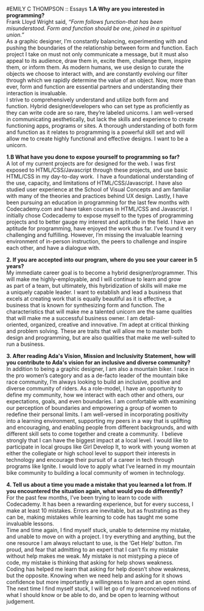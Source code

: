 #EMILY C THOMPSON :: Essays
**1.A Why are you interested in programming?**  
Frank Lloyd Wright said, _“Form follows function-that has been misunderstood. Form and function should be one, joined in a spiritual union.”_  
As a graphic designer, I’m constantly balancing, experimenting with and pushing the boundaries of the relationship between form and function. Each project I take on must not only communicate a message, but it must also appeal to its audience, draw them in, excite them, challenge them, inspire them, or inform them. As modern humans, we use design to curate the objects we choose to interact with, and are constantly evolving our filter through which we rapidly determine the value of an object. Now, more than ever, form and function are essential partners and understanding their interaction is invaluable.  
I strive to comprehensively understand and utilize both form and function. Hybrid designer/developers who can set type as proficiently as they can write code are so rare, they’re labeled unicorns. I am well-versed in communicating aesthetically, but lack the skills and experience to create functioning apps, programs or sites. A thorough understanding of both form and function as it relates to programming is a powerful skill set and will allow me to create highly functional and effective designs. I want to be a unicorn.  

**1.B What have you done to expose yourself to programming so far?**  
A lot of my current projects are for designed for the web. I was first exposed to HTML/CSS/Javascript through these projects, and use basic HTML/CSS in my day-to-day work.  I have a foundational understanding of the use, capacity, and limitations of HTML/CSS/Javascript. I have also studied user experience at the School of Visual Concepts and am familiar with many of the theories and practices behind UX design. Lastly, I have been pursuing an education in programming for the last few months with Codecademy.com and have taken courses in HTML/CSS and Javascript. I initially chose Codecademy to expose myself to the types of programming projects and to better gauge my interest and aptitude in the field. I have an aptitude for programming, have enjoyed the work thus far. I’ve found it very challenging and fulfilling. However, I’m missing the invaluable learning environment of in-person instruction, the peers to challenge and inspire each other, and have a dialogue with.

**2. If you are accepted into our program, where do you see your career in 5 years?**  
My immediate career goal is to become a hybrid designer/programmer. This will make me highly-employable, and I will continue to learn and grow as part of a team, but ultimately, this hybridization of skills will make me a uniquely capable leader. I want to establish and lead a business that excels at creating work that is equally beautiful as it is effective, a business that is known for synthesizing form and function. The characteristics that will make me a talented unicorn are the same qualities that will make me a successful business owner. I am detail-oriented, organized, creative and innovative. I’m adept at critical thinking and problem solving. These are traits that will allow me to master both design and programming, but are also qualities that make me well-suited to run a business. 

**3. After reading Ada's Vision, Mission and Inclusivity Statement, how will you contribute to Ada's vision for an inclusive and diverse community?**  
In addition to being a graphic designer, I am also a mountain biker. I race in the pro women’s category and as a de-facto leader of the mountain bike race community, I’m always looking to build an inclusive, positive and diverse community of riders. As a role-model, I have an opportunity to define my community, how we interact with each other and others, our expectations, goals, and even boundaries. I am comfortable with examining our perception of boundaries and empowering a group of women to redefine their personal limits. I am well-versed in incorporating positivity into a learning environment, supporting my peers in a way that is uplifting and encouraging, and enabling people from different backgrounds, and with different skill sets to come together and create a community. 
I believe strongly that I can have the biggest impact at a local level. I would like to participate in local groups like Girl Develop It, to work with young women at either the collegiate or high school level to support their interests in technology and encourage their pursuit of a career in tech through programs like Ignite. I would love to apply what I’ve learned in my mountain bike community to building a local community of women in technology.

**4. Tell us about a time you made a mistake that you learned a lot from. If you encountered the situation again, what would you do differently?**  
For the past few months, I’ve been trying to learn to code with Codecademy. It has been a rewarding experience, but for every success, I make at least 10 mistakes. Errors are inevitable, but as frustrating as they can be, making mistakes while learning to code has taught me some invaluable lessons.  
Time and time again, I find myself stuck, unable to determine my mistake, and unable to move on with a project. I try everything and anything, but the one resource I am always reluctant to use, is the ‘Get Help’ button. I’m proud, and fear that admitting to an expert that I can’t fix my mistake without help makes me weak. My mistake is not mistyping a piece of code, my mistake is thinking that asking for help shows weakness.  
Coding has helped me learn that asking for help doesn’t show weakness, but the opposite. Knowing when we need help and asking for it shows confidence but more importantly a willingness to learn and an open mind. The next time I find myself stuck, I will let go of my preconceived notions of what I should know or be able to do, and be open to learning without judgement. 
